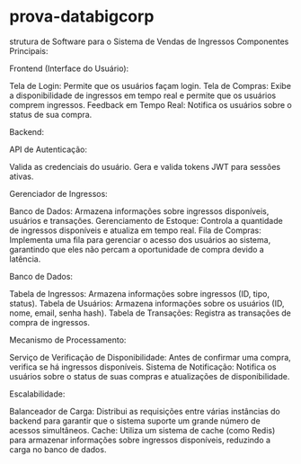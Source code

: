 # prova-databigcorp

strutura de Software para o Sistema de Vendas de Ingressos
Componentes Principais:

Frontend (Interface do Usuário):

  Tela de Login: Permite que os usuários façam login.
  Tela de Compras: Exibe a disponibilidade de ingressos em tempo real e permite que os usuários comprem ingressos.
  Feedback em Tempo Real: Notifica os usuários sobre o status de sua compra.

Backend:

API de Autenticação:

  Valida as credenciais do usuário.
  Gera e valida tokens JWT para sessões ativas.

Gerenciador de Ingressos:

  Banco de Dados: Armazena informações sobre ingressos disponíveis, usuários e transações.
  Gerenciamento de Estoque: Controla a quantidade de ingressos disponíveis e atualiza em tempo real.
  Fila de Compras: Implementa uma fila para gerenciar o acesso dos usuários ao sistema, garantindo que eles não percam a oportunidade de compra devido a latência.

Banco de Dados:

  Tabela de Ingressos: Armazena informações sobre ingressos (ID, tipo, status).
  Tabela de Usuários: Armazena informações sobre os usuários (ID, nome, email, senha hash).
  Tabela de Transações: Registra as transações de compra de ingressos.

Mecanismo de Processamento:

  Serviço de Verificação de Disponibilidade: Antes de confirmar uma compra, verifica se há ingressos disponíveis.
  Sistema de Notificação: Notifica os usuários sobre o status de suas compras e atualizações de disponibilidade.

Escalabilidade:

  Balanceador de Carga: Distribui as requisições entre várias instâncias do backend para garantir que o sistema suporte um grande número de acessos simultâneos.
  Cache: Utiliza um sistema de cache (como Redis) para armazenar informações sobre ingressos disponíveis, reduzindo a carga no banco de dados.

